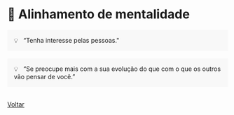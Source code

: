 # 🧠 Alinhamento de mentalidade


<div style="background-color: hsla(0, 0%, 80%, 0.1); padding: 15px;">
  💡 &nbsp “Tenha interesse pelas pessoas."
</div>

<br>

<div style="background-color: hsla(0, 0%, 80%, 0.1); padding: 15px;">
  💡 &nbsp “Se preocupe mais com a sua evolução do que com o que os outros vão pensar de você.”
</div>

<br>

<a href="../../README.md">Voltar</a>
